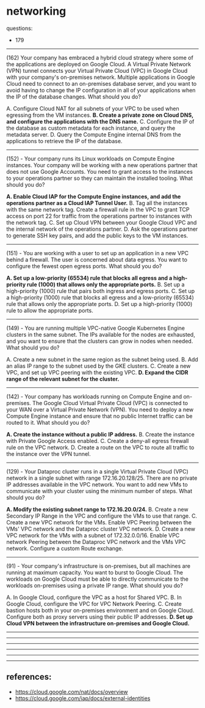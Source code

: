 # networking

questions:
- 179

---

 (162) Your company has embraced a hybrid cloud strategy where some of the applications are deployed on Google Cloud. A Virtual Private Network (VPN) tunnel connects your Virtual Private Cloud (VPC) in Google Cloud with your company's on-premises network. Multiple applications in Google Cloud need to connect to an on-premises database server, and you want to avoid having to change the IP configuration in all of your applications when the IP of the database changes. What should you do?

A. Configure Cloud NAT for all subnets of your VPC to be used when egressing from the VM instances.
**B. Create a private zone on Cloud DNS, and configure the applications with the DNS name.**
C. Configure the IP of the database as custom metadata for each instance, and query the metadata server. 
D. Query the Compute Engine internal DNS from the applications to retrieve the IP of the database.

---

(152) - Your company runs its Linux workloads on Compute Engine instances. Your company will be working with a new operations partner that does not use Google
Accounts. You need to grant access to the instances to your operations partner so they can maintain the installed tooling. What should you do?

**A. Enable Cloud IAP for the Compute Engine instances, and add the operations partner as a Cloud IAP Tunnel User.**
B. Tag all the instances with the same network tag. Create a firewall rule in the VPC to grant TCP access on port 22 for traffic from the operations partner to instances with the network tag.
C. Set up Cloud VPN between your Google Cloud VPC and the internal network of the operations partner. D. Ask the operations partner to generate SSH key pairs, and add the public keys to the VM instances.

---

(151) - You are working with a user to set up an application in a new VPC behind a firewall. The user is concerned about data egress. You want to configure the fewest open egress ports. What should you do?

**A. Set up a low-priority (65534) rule that blocks all egress and a high-priority rule (1000) that allows only the appropriate ports.**
B. Set up a high-priority (1000) rule that pairs both ingress and egress ports.
C. Set up a high-priority (1000) rule that blocks all egress and a low-priority (65534) rule that allows only the appropriate ports. D. Set up a high-priority (1000) rule to allow the appropriate ports.

---

(149) - You are running multiple VPC-native Google Kubernetes Engine clusters in the same subnet. The IPs available for the nodes are exhausted, and you want to ensure that the clusters can grow in nodes when needed. What should you do?

A. Create a new subnet in the same region as the subnet being used. 
B. Add an alias IP range to the subnet used by the GKE clusters.
C. Create a new VPC, and set up VPC peering with the existing VPC. **D. Expand the CIDR range of the relevant subnet for the cluster.**

---

(142) - Your company has workloads running on Compute Engine and on-premises. The Google Cloud Virtual Private Cloud (VPC) is connected to your WAN over a
Virtual Private Network (VPN). You need to deploy a new Compute Engine instance and ensure that no public Internet traffic can be routed to it. What should you do?

**A. Create the instance without a public IP address.**
B. Create the instance with Private Google Access enabled.
C. Create a deny-all egress firewall rule on the VPC network.
D. Create a route on the VPC to route all traffic to the instance over the VPN tunnel.

---

(129) - Your Dataproc cluster runs in a single Virtual Private Cloud (VPC) network in a single subnet with range 172.16.20.128/25. There are no private IP addresses available in the VPC network. You want to add new VMs to communicate with your cluster using the minimum number of steps. What should you do?

**A. Modify the existing subnet range to 172.16.20.0/24.**
B. Create a new Secondary IP Range in the VPC and configure the VMs to use that range.
C. Create a new VPC network for the VMs. Enable VPC Peering between the VMs' VPC network and the Dataproc cluster VPC network.
D. Create a new VPC network for the VMs with a subnet of 172.32.0.0/16. Enable VPC network Peering between the Dataproc VPC network and the VMs VPC network. Configure a custom Route exchange.

---

(91) - Your company's infrastructure is on-premises, but all machines are running at maximum capacity. You want to burst to Google Cloud. The workloads on Google
Cloud must be able to directly communicate to the workloads on-premises using a private IP range. What should you do?

A. In Google Cloud, configure the VPC as a host for Shared VPC.
B. In Google Cloud, configure the VPC for VPC Network Peering.
C. Create bastion hosts both in your on-premises environment and on Google Cloud. Configure both as proxy servers using their public IP addresses.
**D. Set up Cloud VPN between the infrastructure on-premises and Google Cloud.**

---

---

---

---

---

---

## references:

- https://cloud.google.com/nat/docs/overview
- https://cloud.google.com/iap/docs/external-identities
